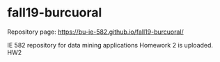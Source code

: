 # fall19-burcuoral
Repository page:
https://bu-ie-582.github.io/fall19-burcuoral/

IE 582 repository for data mining applications
Homework 2 is uploaded. HW2
